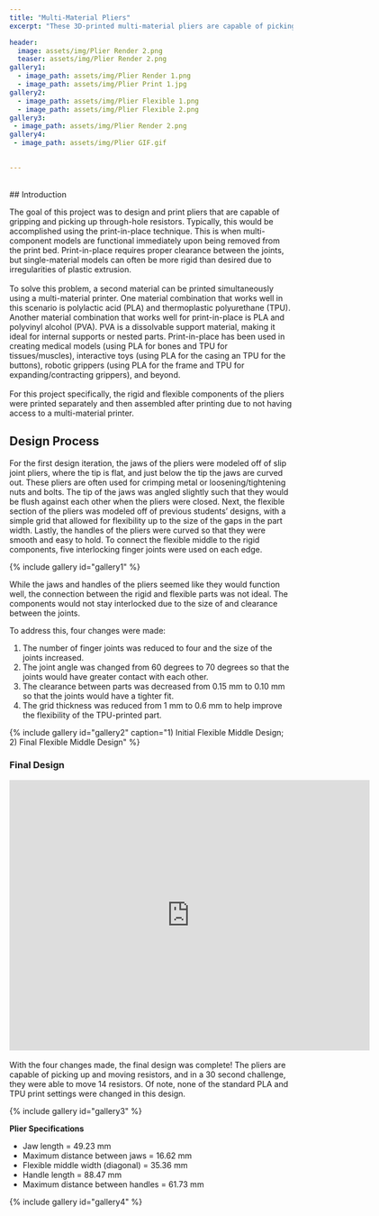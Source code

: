 ```yaml
---
title: "Multi-Material Pliers"
excerpt: "These 3D-printed multi-material pliers are capable of picking up and moving objects as small as resistors."

header:
  image: assets/img/Plier Render 2.png
  teaser: assets/img/Plier Render 2.png
gallery1:
  - image_path: assets/img/Plier Render 1.png
  - image_path: assets/img/Plier Print 1.jpg
gallery2:
  - image_path: assets/img/Plier Flexible 1.png
  - image_path: assets/img/Plier Flexible 2.png
gallery3: 
 - image_path: assets/img/Plier Render 2.png
gallery4: 
 - image_path: assets/img/Plier GIF.gif

   
---
```

<br>
## Introduction

The goal of this project was to design and print pliers that are capable of gripping and picking up through-hole resistors. Typically, this would be accomplished using the print-in-place technique. This is when multi-component models are functional immediately upon being removed from the print bed. Print-in-place requires proper clearance between the joints, but single-material models can often be more rigid than desired due to irregularities of plastic extrusion. <br><br>
To solve this problem, a second material can be printed simultaneously using a multi-material printer. One material combination that works well in this scenario is polylactic acid (PLA) and thermoplastic polyurethane (TPU). Another material combination that works well for print-in-place is PLA and polyvinyl alcohol (PVA). PVA is a dissolvable support material, making it ideal for internal supports or nested parts. Print-in-place has been used in creating medical models (using PLA for bones and TPU for tissues/muscles), interactive toys (using PLA for the casing an TPU for the buttons), robotic grippers (using PLA for the frame and TPU for expanding/contracting grippers), and beyond. <br><br>
For this project specifically, the rigid and flexible components of the pliers were printed separately and then assembled after printing due to not having access to a multi-material printer.

## Design Process

For the first design iteration, the jaws of the pliers were modeled off of slip joint pliers, where the tip is flat, and just below the tip the jaws are curved out. These pliers are often used for crimping metal or loosening/tightening nuts and bolts. The tip of the jaws was angled slightly such that they would be flush against each other when the pliers were closed. Next, the flexible section of the pliers was modeled off of previous students’ designs, with a simple grid that allowed for flexibility up to the size of the gaps in the part width. Lastly, the handles of the pliers were curved so that they were smooth and easy to hold. To connect the flexible middle to the rigid components, five interlocking finger joints were used on each edge. <br>

{% include gallery id="gallery1" %}

While the jaws and handles of the pliers seemed like they would function well, the connection between the rigid and flexible parts was not ideal. The components would not stay interlocked due to the size of and clearance between the joints. <br>

To address this, four changes were made: 
1. The number of finger joints was reduced to four and the size of the joints increased. 
2. The joint angle was changed from 60 degrees to 70 degrees so that the joints would have greater contact with each other. 
3. The clearance between parts was decreased from 0.15 mm to 0.10 mm so that the joints would have a tighter fit.
4. The grid thickness was reduced from 1 mm to 0.6 mm to help improve the flexibility of the TPU-printed part.

{% include gallery id="gallery2" caption="1) Initial Flexible Middle Design; 2) Final Flexible Middle Design" %}

### Final Design <br>
<iframe src="https://vanderbilt643.autodesk360.com/shares/public/SH286ddQT78850c0d8a4cd3be0f6b01248d7?mode=embed" width="640" height="480" allowfullscreen="true" webkitallowfullscreen="true" mozallowfullscreen="true"  frameborder="0"></iframe>
<br><br>
With the four changes made, the final design was complete! The pliers are capable of picking up and moving resistors, and in a 30 second challenge, they were able to move 14 resistors. Of note, none of the standard PLA and TPU print settings were changed in this design.<br>

{% include gallery id="gallery3" %}

**Plier Specifications**
* Jaw length = 49.23 mm
* Maximum distance between jaws = 16.62 mm
* Flexible middle width (diagonal) = 35.36 mm
* Handle length = 88.47 mm
* Maximum distance between handles = 61.73 mm

{% include gallery id="gallery4" %}
